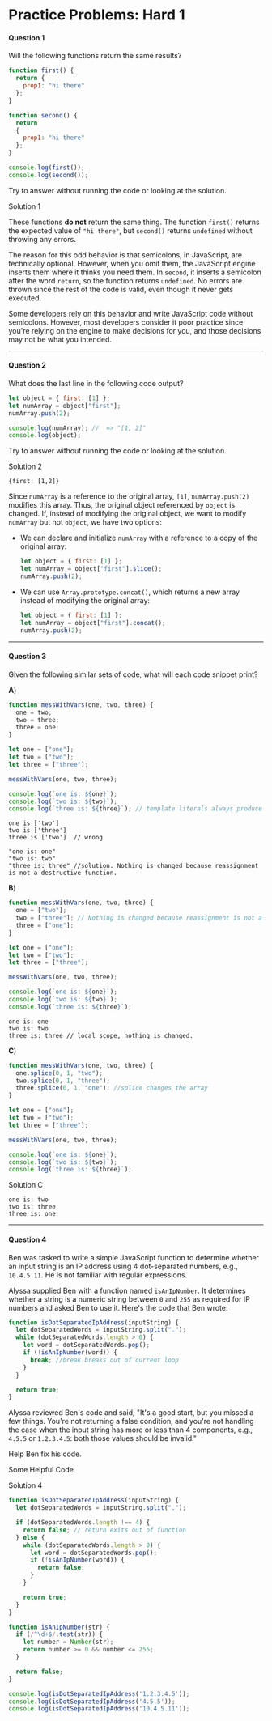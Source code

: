 # Practice Problems: Hard 1

#### Question 1

Will the following functions return the same results?

```javascript
function first() {
  return {
    prop1: "hi there"
  };
}

function second() {
  return
  {
    prop1: "hi there"
  };
}

console.log(first());
console.log(second());
```

Try to answer without running the code or looking at the solution.

Solution 1

These functions **do not** return the same thing. The function `first()` returns the expected value of `"hi there"`, but `second()` returns `undefined` without throwing any errors.

The reason for this odd behavior is that semicolons, in JavaScript, are technically optional. However, when you omit them, the JavaScript engine inserts them where it thinks you need them. In `second`, it inserts a semicolon after the word `return`, so the function returns `undefined`. No errors are thrown since the rest of the code is valid, even though it never gets executed.

Some developers rely on this behavior and write JavaScript code without semicolons. However, most developers consider it poor practice since you're relying on the engine to make decisions for you, and those decisions may not be what you intended.

------

#### Question 2

What does the last line in the following code output?

```javascript
let object = { first: [1] };
let numArray = object["first"];
numArray.push(2);

console.log(numArray); //  => "[1, 2]"
console.log(object);
```

Try to answer without running the code or looking at the solution.

Solution 2

```
{first: [1,2]}
```

Since `numArray` is a reference to the original array, `[1]`, `numArray.push(2)` modifies this array. Thus, the original object referenced by `object` is changed. If, instead of modifying the original object, we want to modify `numArray` but not `object`, we have two options:

- We can declare and initialize `numArray` with a reference to a copy of the original array:

  ```javascript
  let object = { first: [1] };
  let numArray = object["first"].slice();
  numArray.push(2);
  ```

- We can use `Array.prototype.concat()`, which returns a new array instead of modifying the original array:

  ```javascript
  let object = { first: [1] };
  let numArray = object["first"].concat();
  numArray.push(2);
  ```

------

#### Question 3

Given the following similar sets of code, what will each code snippet print?

**A**)

```javascript
function messWithVars(one, two, three) {
  one = two;
  two = three;
  three = one;
}

let one = ["one"];
let two = ["two"];
let three = ["three"];

messWithVars(one, two, three);

console.log(`one is: ${one}`);
console.log(`two is: ${two}`);
console.log(`three is: ${three}`); // template literals always produce strings, just like how 'string' + x concatenates x into a string. 
```

```
one is ['two']
two is ['three']
three is ['two']  // wrong 
```

```
"one is: one"
"two is: two"
"three is: three" //solution. Nothing is changed because reassignment is not a destructive function. 
```

**B**)

```javascript
function messWithVars(one, two, three) {
  one = ["two"];
  two = ["three"]; // Nothing is changed because reassignment is not a destructive function.
  three = ["one"];
}

let one = ["one"];
let two = ["two"];
let three = ["three"];

messWithVars(one, two, three);

console.log(`one is: ${one}`);
console.log(`two is: ${two}`);
console.log(`three is: ${three}`);
```

```
one is: one
two is: two
three is: three // local scope, nothing is changed. 
```

**C**)

```javascript
function messWithVars(one, two, three) {
  one.splice(0, 1, "two");
  two.splice(0, 1, "three");
  three.splice(0, 1, "one"); //splice changes the array 
}

let one = ["one"];
let two = ["two"];
let three = ["three"];

messWithVars(one, two, three);

console.log(`one is: ${one}`);
console.log(`two is: ${two}`);
console.log(`three is: ${three}`);
```

Solution C

```
one is: two
two is: three
three is: one 
```

------

#### Question 4

Ben was tasked to write a simple JavaScript function to determine whether an input string is an IP address using 4 dot-separated numbers, e.g., `10.4.5.11`. He is not familiar with regular expressions.

Alyssa supplied Ben with a function named `isAnIpNumber`. It determines whether a string is a numeric string between `0` and `255` as required for IP numbers and asked Ben to use it. Here's the code that Ben wrote:

```javascript
function isDotSeparatedIpAddress(inputString) {
  let dotSeparatedWords = inputString.split(".");
  while (dotSeparatedWords.length > 0) {
    let word = dotSeparatedWords.pop();
    if (!isAnIpNumber(word)) {
      break; //break breaks out of current loop 
    }
  }

  return true;
}
```

Alyssa reviewed Ben's code and said, "It's a good start, but you missed a few things. You're not returning a false condition, and you're not handling the case when the input string has more or less than 4 components, e.g., `4.5.5` or `1.2.3.4.5`: both those values should be invalid."

Help Ben fix his code.

Some Helpful Code

Solution 4

```js
function isDotSeparatedIpAddress(inputString) {
  let dotSeparatedWords = inputString.split(".");

  if (dotSeparatedWords.length !== 4) {
    return false; // return exits out of function
  } else {
    while (dotSeparatedWords.length > 0) {
      let word = dotSeparatedWords.pop();
      if (!isAnIpNumber(word)) {
        return false;
      }
    }

    return true;
  }
}

function isAnIpNumber(str) {
  if (/^\d+$/.test(str)) {
    let number = Number(str);
    return number >= 0 && number <= 255;
  }

  return false;
}

console.log(isDotSeparatedIpAddress('1.2.3.4.5'));
console.log(isDotSeparatedIpAddress('4.5.5'));
console.log(isDotSeparatedIpAddress('10.4.5.11'));

```

